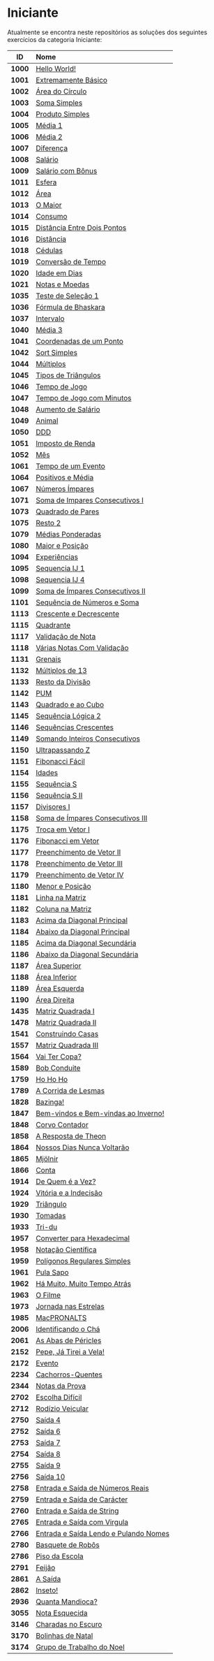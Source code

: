 # Iniciante
Atualmente se encontra neste repositórios as soluções dos seguintes exercícios da categoria Iniciante:

| **ID** | **Nome** |
|:---:|:---|
| **1000**|<a href="1000 - Hello World!.rs"> Hello World!</a> |
| **1001**|<a href="1001 - Extremamente Básico.rs"> Extremamente Básico</a> |
| **1002**|<a href="1002 - Área do Círculo.rs"> Área do Círculo</a> |
| **1003**|<a href="1003 - Soma Simples.rs"> Soma Simples</a> |
| **1004**|<a href="1004 - Produto Simples.rs"> Produto Simples</a> |
| **1005**|<a href="1005 - Média 1.rs"> Média 1</a> |
| **1006**|<a href="1006 - Média 2.rs"> Média 2</a> |
| **1007**|<a href="1007 - Diferença.cpp"> Diferença</a> |
| **1008**|<a href="1008 - Salário.rs"> Salário</a> |
| **1009**|<a href="1009 - Salário com Bônus.rs"> Salário com Bônus</a> |
| **1011**|<a href="1011 - Esfera.py"> Esfera</a> |
| **1012**|<a href="1012 - Área.py"> Área</a> |
| **1013**|<a href="1013 - O Maior.cpp"> O Maior</a> |
| **1014**|<a href="1014 - Consumo.cpp"> Consumo</a> |
| **1015**|<a href="1015 - Distância Entre Dois Pontos.cpp"> Distância Entre Dois Pontos</a> |
| **1016**|<a href="1016 - Distância.cpp"> Distância</a> |
| **1018**|<a href="1018 - Cédulas.cpp"> Cédulas</a> |
| **1019**|<a href="1019 - Conversão de Tempo.py"> Conversão de Tempo</a> |
| **1020**|<a href="1020 - Idade em Dias.py"> Idade em Dias</a> |
| **1021**|<a href="1021 - Notas e Moedas.py"> Notas e Moedas</a> |
| **1035**|<a href="1035 - Teste de Seleção 1.py"> Teste de Seleção 1</a> |
| **1036**|<a href="1036 - Fórmula de Bhaskara.py"> Fórmula de Bhaskara</a> |
| **1037**|<a href="1037 - Intervalo.py"> Intervalo</a> |
| **1040**|<a href="1040 - Média 3.py"> Média 3</a> |
| **1041**|<a href="1041 - Coordenadas de um Ponto.py"> Coordenadas de um Ponto</a> |
| **1042**|<a href="1042 - Sort Simples.py"> Sort Simples</a> |
| **1044**|<a href="1044 - Múltiplos.py"> Múltiplos</a> |
| **1045**|<a href="1045 - Tipos de Triângulos.py"> Tipos de Triângulos</a> |
| **1046**|<a href="1046 - Tempo de Jogo.py"> Tempo de Jogo</a> |
| **1047**|<a href="1047 - Tempo de Jogo com Minutos.py"> Tempo de Jogo com Minutos</a> |
| **1048**|<a href="1048 - Aumento de Salário.py"> Aumento de Salário</a> |
| **1049**|<a href="1049 - Animal.py"> Animal</a> |
| **1050**|<a href="1050 - DDD.py"> DDD</a> |
| **1051**|<a href="1051 - Imposto de Renda.py"> Imposto de Renda</a> |
| **1052**|<a href="1052 - Mês.py"> Mês</a> |
| **1061**|<a href="1061 - Tempo de um Evento.py"> Tempo de um Evento</a> |
| **1064**|<a href="1064 - Positivos e Média.py"> Positivos e Média</a> |
| **1067**|<a href="1067 - Números Ímpares.py"> Números Ímpares</a> |
| **1071**|<a href="1071 - Soma de Impares Consecutivos I.py"> Soma de Impares Consecutivos I</a> |
| **1073**|<a href="1073 - Quadrado de Pares.py"> Quadrado de Pares</a> |
| **1075**|<a href="1075 - Resto 2.py"> Resto 2</a> |
| **1079**|<a href="1079 - Médias Ponderadas.py"> Médias Ponderadas</a> |
| **1080**|<a href="1080 - Maior e Posição.py"> Maior e Posição</a> |
| **1094**|<a href="1094 - Experiências.py"> Experiências</a> |
| **1095**|<a href="1095 - Sequencia IJ 1.py"> Sequencia IJ 1</a> |
| **1098**|<a href="1098 - Sequencia IJ 4.py"> Sequencia IJ 4</a> |
| **1099**|<a href="1099 - Soma de Ímpares Consecutivos II.py"> Soma de Ímpares Consecutivos II</a> |
| **1101**|<a href="1101 - Sequência de Números e Soma.py"> Sequência de Números e Soma</a> |
| **1113**|<a href="1113 - Crescente e Decrescente.py"> Crescente e Decrescente</a> |
| **1115**|<a href="1115 - Quadrante.py"> Quadrante</a> |
| **1117**|<a href="1117 - Validação de Nota.py"> Validação de Nota</a> |
| **1118**|<a href="1118 - Várias Notas Com Validação.py"> Várias Notas Com Validação</a> |
| **1131**|<a href="1131 - Grenais.py"> Grenais</a> |
| **1132**|<a href="1132 - Múltiplos de 13.py"> Múltiplos de 13</a> |
| **1133**|<a href="1133 - Resto da Divisão.py"> Resto da Divisão</a> |
| **1142**|<a href="1142 - PUM.py"> PUM</a> |
| **1143**|<a href="1143 - Quadrado e ao Cubo.py"> Quadrado e ao Cubo</a> |
| **1145**|<a href="1145 - Sequência Lógica 2.py"> Sequência Lógica 2</a> |
| **1146**|<a href="1146 - Sequências Crescentes.py"> Sequências Crescentes</a> |
| **1149**|<a href="1149 - Somando Inteiros Consecutivos.py"> Somando Inteiros Consecutivos</a> |
| **1150**|<a href="1150 - Ultrapassando Z.py"> Ultrapassando Z</a> |
| **1151**|<a href="1151 - Fibonacci Fácil.py"> Fibonacci Fácil</a> |
| **1154**|<a href="1154 - Idades.py"> Idades</a> |
| **1155**|<a href="1155 - Sequência S.py"> Sequência S</a> |
| **1156**|<a href="1156 - Sequência S II.py"> Sequência S II</a> |
| **1157**|<a href="1157 - Divisores I.py"> Divisores I</a> |
| **1158**|<a href="1158 - Soma de Ímpares Consecutivos III.py"> Soma de Ímpares Consecutivos III</a> |
| **1175**|<a href="1175 - Troca em Vetor I.py"> Troca em Vetor I</a> |
| **1176**|<a href="1176 - Fibonacci em Vetor.py"> Fibonacci em Vetor</a> |
| **1177**|<a href="1177 - Preenchimento de Vetor II.py"> Preenchimento de Vetor II</a> |
| **1178**|<a href="1178 - Preenchimento de Vetor III.py"> Preenchimento de Vetor III</a> |
| **1179**|<a href="1179 - Preenchimento de Vetor IV.py"> Preenchimento de Vetor IV</a> |
| **1180**|<a href="1180 - Menor e Posição.py"> Menor e Posição</a> |
| **1181**|<a href="1181 - Linha na Matriz.py"> Linha na Matriz</a> |
| **1182**|<a href="1182 - Coluna na Matriz.py"> Coluna na Matriz</a> |
| **1183**|<a href="1183 - Acima da Diagonal Principal.py"> Acima da Diagonal Principal</a> |
| **1184**|<a href="1184 - Abaixo da Diagonal Principal.py"> Abaixo da Diagonal Principal</a> |
| **1185**|<a href="1185 - Acima da Diagonal Secundária.py"> Acima da Diagonal Secundária</a> |
| **1186**|<a href="1186 - Abaixo da Diagonal Secundária.py"> Abaixo da Diagonal Secundária</a> |
| **1187**|<a href="1187 - Área Superior.py"> Área Superior</a> |
| **1188**|<a href="1188 - Área Inferior.py"> Área Inferior</a> |
| **1189**|<a href="1189 - Área Esquerda.py"> Área Esquerda</a> |
| **1190**|<a href="1190 - Área Direita.py"> Área Direita</a> |
| **1435**|<a href="1435 - Matriz Quadrada I.cpp"> Matriz Quadrada I</a> |
| **1478**|<a href="1478 - Matriz Quadrada II.py"> Matriz Quadrada II</a> |
| **1541**|<a href="1541 - Construindo Casas.py"> Construindo Casas</a> |
| **1557**|<a href="1557 - Matriz Quadrada III.py"> Matriz Quadrada III</a> |
| **1564**|<a href="1564 - Vai Ter Copa.py"> Vai Ter Copa?</a> |
| **1589**|<a href="1589 - Bob Conduite.py"> Bob Conduite</a> |
| **1759**|<a href="1759 - Ho Ho Ho.py"> Ho Ho Ho</a> |
| **1789**|<a href="1789 - A Corrida de Lesmas.py"> A Corrida de Lesmas</a> |
| **1828**|<a href="1828 - Bazinga!.py"> Bazinga!</a> |
| **1847**|<a href="1847 - Bem-vindos e Bem-vindas ao Inverno!.py"> Bem-vindos e Bem-vindas ao Inverno!</a> |
| **1848**|<a href="1848 - Corvo Contador.py"> Corvo Contador</a> |
| **1858**|<a href="1858 - A Resposta de Theon.py"> A Resposta de Theon</a> |
| **1864**|<a href="1864 - Nossos Dias Nunca Voltarão.py"> Nossos Dias Nunca Voltarão</a> |
| **1865**|<a href="1865 - Mjölnir.py"> Mjölnir</a> |
| **1866**|<a href="1866 - Conta.py"> Conta</a> |
| **1914**|<a href="1914 - De Quem é a Vez.py"> De Quem é a Vez?</a> |
| **1924**|<a href="1924 - Vitória e a Indecisão.py"> Vitória e a Indecisão</a> |
| **1929**|<a href="1929 - Triângulo.py"> Triângulo</a> |
| **1930**|<a href="1930 - Tomadas.py"> Tomadas</a> |
| **1933**|<a href="1933 - Tri-du.py"> Tri-du</a> |
| **1957**|<a href="1957 - Converter para Hexadecimal.py"> Converter para Hexadecimal</a> |
| **1958**|<a href="1958 - Notação Científica.py"> Notação Científica</a> |
| **1959**|<a href="1959 - Polígonos Regulares Simples.py"> Polígonos Regulares Simples</a> |
| **1961**|<a href="1961 - Pula Sapo.py"> Pula Sapo</a> |
| **1962**|<a href="1962 - Há Muito, Muito Tempo Atrás.py"> Há Muito, Muito Tempo Atrás</a> |
| **1963**|<a href="1963 - O Filme.py"> O Filme</a> |
| **1973**|<a href="1973 - Jornada nas Estrelas.py"> Jornada nas Estrelas</a> |
| **1985**|<a href="1985 - MacPRONALTS.py"> MacPRONALTS</a> |
| **2006**|<a href="2006 - Identificando o Chá.py"> Identificando o Chá</a> |
| **2061**|<a href="2061 - As Abas de Péricles.py"> As Abas de Péricles</a> |
| **2152**|<a href="2152 - Pepe, Já Tirei a Vela!.py"> Pepe, Já Tirei a Vela!</a> |
| **2172**|<a href="2172 - Evento.py"> Evento</a> |
| **2234**|<a href="2234 - Cachorros-Quentes.py"> Cachorros-Quentes</a> |
| **2344**|<a href="2344 - Notas da Prova.py"> Notas da Prova</a> |
| **2702**|<a href="2702 - Escolha Difícil.py"> Escolha Difícil</a> |
| **2712**|<a href="2712 - Rodízio Veicular.py"> Rodízio Veicular</a> |
| **2750**|<a href="2750 - Saída 4.py"> Saída 4</a> |
| **2752**|<a href="2752 - Saída 6.py"> Saída 6</a> |
| **2753**|<a href="2753 - Saída 7.py"> Saída 7</a> |
| **2754**|<a href="2754 - Saída 8.py"> Saída 8</a> |
| **2755**|<a href="2755 - Saída 9.py"> Saída 9</a> |
| **2756**|<a href="2756 - Saída 10.py"> Saída 10</a> |
| **2758**|<a href="2758 - Entrada e Saída de Números Reais.py"> Entrada e Saída de Números Reais</a> |
| **2759**|<a href="2759 - Entrada e Saída de Carácter.py"> Entrada e Saída de Carácter</a> |
| **2760**|<a href="2760 - Entrada e Saída de String.py"> Entrada e Saída de String</a> |
| **2765**|<a href="2765 - Entrada e Saída com Virgula.py"> Entrada e Saída com Virgula</a> |
| **2766**|<a href="2766 - Entrada e Saída Lendo e Pulando Nomes.py"> Entrada e Saída Lendo e Pulando Nomes</a> |
| **2780**|<a href="2780 - Basquete de Robôs.py"> Basquete de Robôs</a> |
| **2786**|<a href="2786 - Piso da Escola.py"> Piso da Escola</a> |
| **2791**|<a href="2791 - Feijão.py"> Feijão</a> |
| **2861**|<a href="2861 - A Saída.py"> A Saída</a> |
| **2862**|<a href="2862 - Inseto!.py"> Inseto!</a> |
| **2936**|<a href="2936 - Quanta Mandioca.py"> Quanta Mandioca?</a> |
| **3055**|<a href="3055 - Nota Esquecida.py"> Nota Esquecida</a> |
| **3146**|<a href="3146 - Charadas no Escuro.py"> Charadas no Escuro</a> |
| **3170**|<a href="3170 - Bolinhas de Natal.py"> Bolinhas de Natal</a> |
| **3174**|<a href="3174 - Grupo de Trabalho do Noel.py"> Grupo de Trabalho do Noel</a> |
